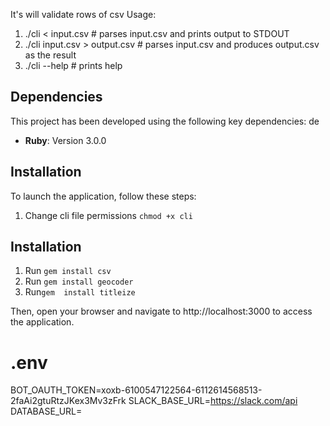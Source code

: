 It's will validate rows of csv
Usage:
1. ./cli < input.csv # parses input.csv and prints output to STDOUT
2. ./cli input.csv > output.csv # parses input.csv and produces output.csv as the result
3. ./cli --help # prints help
## Dependencies

This project has been developed using the following key dependencies:
 de
- **Ruby**: Version 3.0.0

## Installation 
To launch the application, follow these steps:
1. Change cli file permissions 
 `chmod +x cli`
## Installation

1. Run `gem install csv`
2. Run `gem install geocoder`
3. Run`gem  install titleize`

Then, open your browser and navigate to http://localhost:3000 to access the application.

# .env
BOT_OAUTH_TOKEN=xoxb-6100547122564-6112614568513-2faAi2gtuRtzJKex3Mv3zFrk
SLACK_BASE_URL=https://slack.com/api
DATABASE_URL=
```


